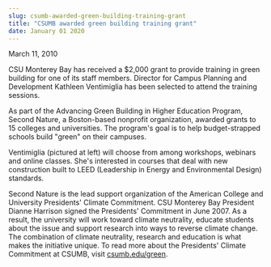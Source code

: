```yaml
---
slug: csumb-awarded-green-building-training-grant
title: "CSUMB awarded green building training grant"
date: January 01 2020
---
```


  
<p>March 11, 2010</p>
<p>
  CSU Monterey Bay has received a $2,000 grant to provide training in green
  building for one of its staff members. Director for Campus Planning and
  Development Kathleen Ventimiglia has been selected to attend the training
  sessions.
</p>
<p>
  As part of the Advancing Green Building in Higher Education Program, Second
  Nature, a Boston-based nonprofit organization, awarded grants to 15 colleges
  and universities. The program's goal is to help budget-strapped schools build
  "green" on their campuses.
</p>
<p>
  Ventimiglia (pictured at left) will choose from among workshops, webinars and
  online classes. She's interested in courses that deal with new construction
  built to LEED (Leadership in Energy and Environmental Design) standards.
</p>
<p>
  Second Nature is the lead support organization of the American College and
  University Presidents' Climate Commitment. CSU Monterey Bay President Dianne
  Harrison signed the Presidents' Commitment in June 2007. As a result, the
  university will work toward climate neutrality, educate students about the
  issue and support research into ways to reverse climate change. The
  combination of climate neutrality, research and education is what makes the
  initiative unique. To read more about the Presidents' Climate Commitment at
  CSUMB, visit <a href="https://csumb.edu/green">csumb.edu/green</a>.
</p>
<p></p>
<p></p>
<p><strong> </strong></p>
<p><em> </em></p>
 
